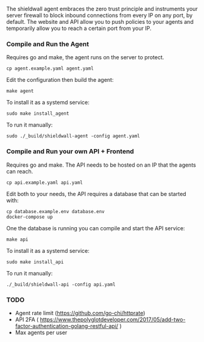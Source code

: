 The shieldwall agent embraces the zero trust principle and instruments your server firewall to block inbound
connections from every IP on any port, by default. The website and API allow you to push policies
to your agents and temporarily allow you to reach a certain port from your IP.

### Compile and Run the Agent

Requires go and make, the agent runs on the server to protect.

    cp agent.example.yaml agent.yaml

Edit the configuration then build the agent:

    make agent

To install it as a systemd service:

    sudo make install_agent

To run it manually:

    sudo ./_build/shieldwall-agent -config agent.yaml

### Compile and Run your own API + Frontend

Requires go and make. The API needs to be hosted on an IP that the agents can reach.

    cp api.example.yaml api.yaml

Edit both to your needs, the API requires a database that can be started with:

    cp database.example.env database.env
    docker-compose up

One the database is running you can compile and start the API service:

    make api

To install it as a systemd service:

    sudo make install_api

To run it manually:

    ./_build/shieldwall-api -config api.yaml

### TODO

* Agent rate limit (https://github.com/go-chi/httprate)
* API 2FA ( https://www.thepolyglotdeveloper.com/2017/05/add-two-factor-authentication-golang-restful-api/ )
* Max agents per user 
